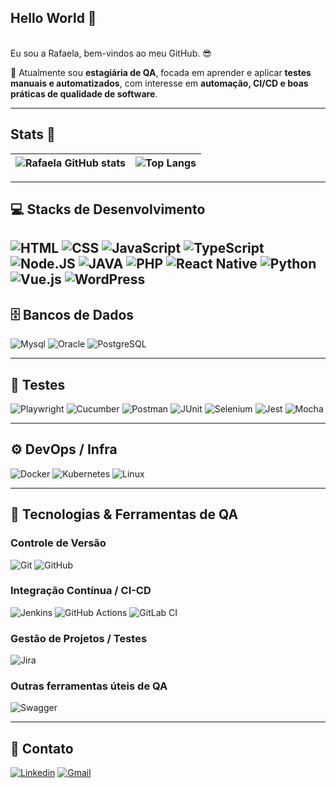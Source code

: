## Hello World 👋

<br> Eu sou a Rafaela, bem-vindos ao meu GitHub. 😎 </br>

🎯 Atualmente sou **estagiária de QA**, focada em aprender e aplicar **testes manuais e automatizados**, com interesse em **automação, CI/CD e boas práticas de qualidade de software**.  

---

## Stats 🚀

| ![Rafaela GitHub stats](https://github-readme-stats.vercel.app/api?username=rafaelalino01&show_icons=true&theme=radical) |![Top Langs](https://github-readme-stats.vercel.app/api/top-langs/?username=rafaelalino01&layout=compact&theme=radical&cache_seconds=0)|
| --- | --- |

---

## 💻 Stacks de Desenvolvimento
![HTML](https://img.shields.io/badge/HTML5-E34F26?style=for-the-badge&logo=html5&logoColor=white) 
![CSS](https://img.shields.io/badge/CSS-239120?&style=for-the-badge&logo=css3&logoColor=white)
![JavaScript](https://img.shields.io/badge/JavaScript-323330?style=for-the-badge&logo=javascript&logoColor=F7DF1E)
![TypeScript](https://img.shields.io/badge/TypeScript-007ACC?style=for-the-badge&logo=typescript&logoColor=white)
![Node.JS](https://img.shields.io/badge/Node.js-43853D?style=for-the-badge&logo=node.js&logoColor=white)
![JAVA](https://img.shields.io/badge/Java-ED8B00?style=for-the-badge&logo=openjdk&logoColor=white)
![PHP](https://img.shields.io/badge/PHP-777BB4?style=for-the-badge&logo=php&logoColor=white)
![React Native](https://img.shields.io/badge/React_Native-20232A?style=for-the-badge&logo=react&logoColor=61DAFB)
![Python](https://img.shields.io/badge/Python-3776AB?style=for-the-badge&logo=python&logoColor=white)
![Vue.js](https://img.shields.io/badge/Vue.js-4FC08D?style=for-the-badge&logo=vue.js&logoColor=white)
![WordPress](https://img.shields.io/badge/WordPress-21759B?style=for-the-badge&logo=wordpress&logoColor=white)
---

## 🗄️ Bancos de Dados
![Mysql](https://img.shields.io/badge/MySQL-00000F?style=for-the-badge&logo=mysql&logoColor=white)
![Oracle](https://img.shields.io/badge/Oracle-F80000?style=for-the-badge&logo=oracle&logoColor=white)
![PostgreSQL](https://img.shields.io/badge/PostgreSQL-4169E1?style=for-the-badge&logo=postgresql&logoColor=white)

---

## 🧪 Testes
![Playwright](https://img.shields.io/badge/Playwright-2EAD33?style=for-the-badge&logo=playwright&logoColor=white)
![Cucumber](https://img.shields.io/badge/Cucumber-23D96C?style=for-the-badge&logo=cucumber&logoColor=white)
![Postman](https://img.shields.io/badge/Postman-FF6C37?style=for-the-badge&logo=postman&logoColor=white)
![JUnit](https://img.shields.io/badge/JUnit-25A162?style=for-the-badge&logo=junit5&logoColor=white)
![Selenium](https://img.shields.io/badge/Selenium-43B02A?style=for-the-badge&logo=selenium&logoColor=white)
![Jest](https://img.shields.io/badge/Jest-C21325?style=for-the-badge&logo=jest&logoColor=white)
![Mocha](https://img.shields.io/badge/Mocha-8D6748?style=for-the-badge&logo=mocha&logoColor=white)

---

## ⚙️ DevOps / Infra
![Docker](https://img.shields.io/badge/Docker-2496ED?style=for-the-badge&logo=docker&logoColor=white)
![Kubernetes](https://img.shields.io/badge/Kubernetes-326CE5?style=for-the-badge&logo=kubernetes&logoColor=white)
![Linux](https://img.shields.io/badge/Linux-FCC624?style=for-the-badge&logo=linux&logoColor=black)

---

## 🔹 Tecnologias & Ferramentas de QA
### Controle de Versão
![Git](https://img.shields.io/badge/Git-F05032?style=for-the-badge&logo=git&logoColor=white)
![GitHub](https://img.shields.io/badge/GitHub-181717?style=for-the-badge&logo=github&logoColor=white)

### Integração Contínua / CI-CD
![Jenkins](https://img.shields.io/badge/Jenkins-D24939?style=for-the-badge&logo=jenkins&logoColor=white)
![GitHub Actions](https://img.shields.io/badge/GitHub_Actions-2088FF?style=for-the-badge&logo=github-actions&logoColor=white)
![GitLab CI](https://img.shields.io/badge/GitLab_CI-FC6D26?style=for-the-badge&logo=gitlab&logoColor=white)

### Gestão de Projetos / Testes
![Jira](https://img.shields.io/badge/Jira-0052CC?style=for-the-badge&logo=jira&logoColor=white)

### Outras ferramentas úteis de QA
![Swagger](https://img.shields.io/badge/Swagger-85EA2D?style=for-the-badge&logo=swagger&logoColor=black)

---

## 🔗 Contato
[![Linkedin](https://img.shields.io/badge/LinkedIn-0A66C2?style=for-the-badge&logo=linkedin&logoColor=white)](https://www.linkedin.com/in/rafaela-lino)
[![Gmail](https://img.shields.io/badge/Gmail-D14836?style=for-the-badge&logo=gmail&logoColor=white)](mailto:rafalinno01@gmail.com)
